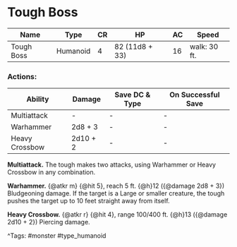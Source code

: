 # Tough Boss

| Name | Type | CR | HP | AC | Speed |
|------|------|----|----|----|-------|
| Tough Boss | Humanoid | 4 | 82 (11d8 + 33) | 16 | walk: 30 ft. |

### Actions:

| Ability | Damage | Save DC & Type | On Successful Save |
|---------|--------|----------------|--------------------|
| Multiattack | - | - | - |
| Warhammer | 2d8 + 3 | - | - |
| Heavy Crossbow | 2d10 + 2 | - | - |


**Multiattack.** The tough makes two attacks, using Warhammer or Heavy Crossbow in any combination.

**Warhammer.** {@atkr m} {@hit 5}, reach 5 ft. {@h}12 ({@damage 2d8 + 3}) Bludgeoning damage. If the target is a Large or smaller creature, the tough pushes the target up to 10 feet straight away from itself.

**Heavy Crossbow.** {@atkr r} {@hit 4}, range 100/400 ft. {@h}13 ({@damage 2d10 + 2}) Piercing damage.

^Tags: #monster #type_humanoid